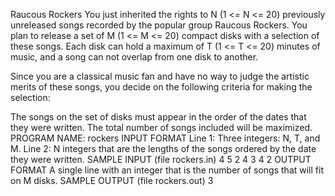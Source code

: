 Raucous Rockers
You just inherited the rights to N (1 <= N <= 20) previously unreleased songs recorded by the popular group Raucous Rockers. You plan to release a set of M (1 <= M <= 20) compact disks with a selection of these songs.
Each disk can hold a maximum of T (1 <= T <= 20) minutes of music, and a song can not overlap from one disk to another.

Since you are a classical music fan and have no way to judge the artistic merits of these songs, you decide on the following criteria for making the selection:

The songs on the set of disks must appear in the order of the dates that they were written.
The total number of songs included will be maximized.
PROGRAM NAME: rockers
INPUT FORMAT
Line 1:	Three integers: N, T, and M.
Line 2:	N integers that are the lengths of the songs ordered by the date they were written.
SAMPLE INPUT (file rockers.in)
4 5 2
4 3 4 2
OUTPUT FORMAT
A single line with an integer that is the number of songs that will fit on M disks.
SAMPLE OUTPUT (file rockers.out)
3